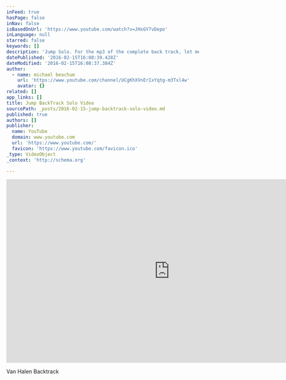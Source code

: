 ```yaml
---
inFeed: true
hasPage: false
inNav: false
isBasedOnUrl: 'https://www.youtube.com/watch?v=JHxGY7vDepo'
inLanguage: null
starred: false
keywords: []
description: 'Jump Solo. For the mp3 of the complete back track, let me know.'
datePublished: '2016-02-15T16:08:39.428Z'
dateModified: '2016-02-15T16:08:37.384Z'
author:
  - name: michael beachum
    url: 'https://www.youtube.com/channel/UCgKhXVnErIxYqtg-m3Txl4w'
    avatar: {}
related: []
app_links: []
title: Jump BackTrack Solo Video
sourcePath: _posts/2016-02-15-jump-backtrack-solo-video.md
published: true
authors: []
publisher:
  name: YouTube
  domain: www.youtube.com
  url: 'https://www.youtube.com/'
  favicon: 'https://www.youtube.com/favicon.ico'
_type: VideoObject
_context: 'http://schema.org'

---
```

<iframe src="https://cdn.embedly.com/widgets/media.html?src=https%3A%2F%2Fwww.youtube.com%2Fembed%2FJHxGY7vDepo%3Ffeature%3Doembed&amp;url=https%3A%2F%2Fwww.youtube.com%2Fwatch%3Fv%3DJHxGY7vDepo&amp;image=https%3A%2F%2Fi.ytimg.com%2Fvi%2FJHxGY7vDepo%2Fhqdefault.jpg&amp;key=b7d04c9b404c499eba89ee7072e1c4f7&amp;type=text%2Fhtml&amp;schema=youtube" width="854" height="480" scrolling="no" frameborder="0" allowfullscreen="allowfullscreen" style=""></iframe>

Van Halen Backtrack